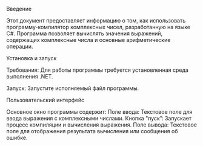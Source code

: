 Введение

Этот документ предоставляет информацию о том, как использовать программу-компилятор комплексных чисел, разработанную на языке C#. Программа позволяет вычислять значения выражений, содержащих комплексные числа и основные арифметические операции. 

 

Установка и запуск

Требования: Для работы программы требуется установленная среда выполнения .NET.

Запуск: Запустите исполняемый файл программы.

 

Пользовательский интерфейс

Основное окно программы содержит: Поле ввода: Текстовое поле для ввода выражения с комплексными числами. Кнопка "пуск”: Запускает процесс компиляции и вычисления выражения. Поле вывода: Текстовое поле для отображения результата вычисления или сообщения об ошибке. 

